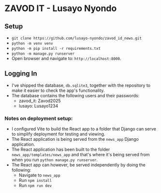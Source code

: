 # ZAVOD IT - Lusayo Nyondo

## Setup

- `git clone https://github.com/lusayo-nyondo/zavod_id_news.git`
- `python -m venv venv`
- `python -m pip install -r requirements.txt`
- `python -m manage.py runserver`
- Open browser and navigate to: `http://localhost:8000`.

## Logging In
- I've shipped the database, `db.sqlite3`, together with the repository to make it easier to check the app's functionality.
- The database contains the following users and their passwords:
    - zavod_it: Zavod2025
    - lusayo: Lusayo1234

### Notes on deployment setup:

- I configured Vite to build the React app to a folder that Django can serve to simplify deployment for testing and viewing.
- The React application is being served from the `news_app` Django application.
- The React application has been built to the folder `news_app/templates/news_app` and that's where it's being served from when you run `python manage.py runserver`.
- The React app can however, be served independently by doing the following:
    - Navigate to `news_app`
    - Run `npm install`
    - Run `npm run dev`
